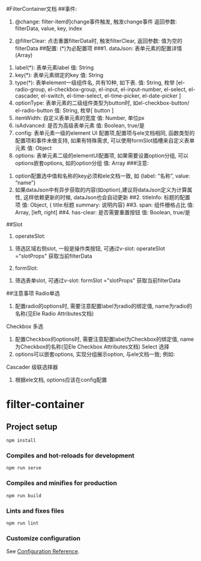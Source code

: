 
#FilterContainer文档
##事件:
1.	@change: filter-item的change事件触发, 触发change事件
返回参数:  filterData, value, key, index

2.	@filterClear: 点击重置filterData时, 触发filterClear, 
返回参数:  值为空的filterData
##配置:
(*)为必配置项
###1.	dataJson: 表单元素的配置详情(Array)
1)	label(*): 表单元素label
值: String
2)	key(*): 表单元素绑定的key
值: String
3)	type(*): 表单element一级组件名, 共有10种, 如下表.
值: String, 枚举
[el-radio-group, 
el-checkbox-group, 
el-input, 
el-input-number, 
el-select, 
el-cascader, 
el-switch, 
el-time-select, 
el-time-picker, 
el-date-picker ]
4)	optionType: 表单元素的二级组件类型为button时, 如el-checkbox-button/ el-radio-button
值: String, 枚举[ button ]
5)	itemWidth: 自定义表单元素的宽度
值: Number, 单位px
6)	isAdvanced: 是否为高级表单元素
值: Boolean, true/是
7)	config: 表单元素一级的element UI 配置项,配置项与ele文档相同, 函数类型的配置项和事件未做支持, 如果有特殊需求, 可以使用formSlot插槽来自定义表单元素
值: Object
8)	options: 表单元素二级的elementUI配置项, 如果需要设置option分组, 可以options嵌套options, 如<el-select>的option分组
值: Array
###注意: 
1.	option配置选中值和名称的key必须和ele文档一致, 如 {label: “名称”, value: “name”}
2.	如果dataJson中有异步获取的内容(如option),建议将dataJson定义为计算属性, 这样依赖更新的时候, dataJson也会自动更新
##2.	titleInfo: 标题的配置项
值: Object, { title:标题 summary: 说明内容}
##3.	span: 组件栅格占比
值: Array, [left, right]
##4.	has-clear: 是否需要重置按钮
值: Boolean, true/是

 


##Slot
1.	operateSlot: 
1)	筛选区域右侧slot, 一般是操作类按钮, 可通过v-slot: operateSlot ="slotProps" 获取当前filterData
2.	formSlot: 
1)	筛选表单slot, 可通过v-slot: formSlot ="slotProps" 获取当前filterData

##注意事项
Radio单选
1.	配置radio的options时, 需要注意配置label为radio的绑定值, name为radio的名称(见Ele Radio Attributes文档)

Checkbox 多选
1.	配置Checkbox的options时, 需要注意配置label为Checkbox的绑定值, name为Checkbox的名称(见Ele Checkbox Attributes文档)
Select 选择
1.	options可以嵌套options, 实现分组展示option, 与ele文档一致; 例如:  

Cascader 级联选择器
1.	根据ele文档, options应该在config配置


# filter-container

## Project setup
```
npm install
```

### Compiles and hot-reloads for development
```
npm run serve
```

### Compiles and minifies for production
```
npm run build
```

### Lints and fixes files
```
npm run lint
```

### Customize configuration
See [Configuration Reference](https://cli.vuejs.org/config/).
